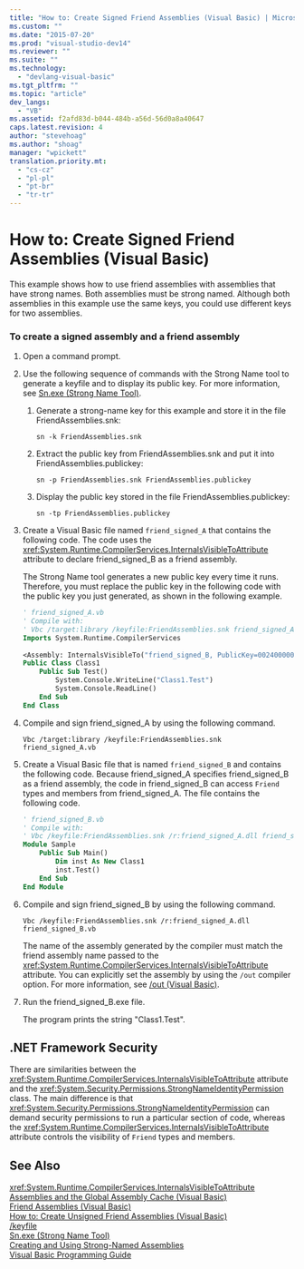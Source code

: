 ```yaml
---
title: "How to: Create Signed Friend Assemblies (Visual Basic) | Microsoft Docs"
ms.custom: ""
ms.date: "2015-07-20"
ms.prod: "visual-studio-dev14"
ms.reviewer: ""
ms.suite: ""
ms.technology: 
  - "devlang-visual-basic"
ms.tgt_pltfrm: ""
ms.topic: "article"
dev_langs: 
  - "VB"
ms.assetid: f2afd83d-b044-484b-a56d-56d0a8a40647
caps.latest.revision: 4
author: "stevehoag"
ms.author: "shoag"
manager: "wpickett"
translation.priority.mt: 
  - "cs-cz"
  - "pl-pl"
  - "pt-br"
  - "tr-tr"
---
```

# How to: Create Signed Friend Assemblies (Visual Basic)
This example shows how to use friend assemblies with assemblies that have strong names. Both assemblies must be strong named. Although both assemblies in this example use the same keys, you could use different keys for two assemblies.  
  
### To create a signed assembly and a friend assembly  
  
1.  Open a command prompt.  
  
2.  Use the following sequence of commands with the Strong Name tool to generate a keyfile and to display its public key. For more information, see [Sn.exe (Strong Name Tool)](https://msdn.microsoft.com/library/k5b5tt23).  
  
    1.  Generate a strong-name key for this example and store it in the file FriendAssemblies.snk:  
  
         `sn -k FriendAssemblies.snk`  
  
    2.  Extract the public key from FriendAssemblies.snk and put it into FriendAssemblies.publickey:  
  
         `sn -p FriendAssemblies.snk FriendAssemblies.publickey`  
  
    3.  Display the public key stored in the file FriendAssemblies.publickey:  
  
         `sn -tp FriendAssemblies.publickey`  
  
3.  Create a Visual Basic file named `friend_signed_A` that contains the following code. The code uses the <xref:System.Runtime.CompilerServices.InternalsVisibleToAttribute> attribute to declare friend_signed_B as a friend assembly.  
  
     The Strong Name tool generates a new public key every time it runs. Therefore, you must replace the public key in the following code with the public key you just generated, as shown in the following example.  
  
    ```vb  
    ' friend_signed_A.vb  
    ' Compile with:   
    ' Vbc /target:library /keyfile:FriendAssemblies.snk friend_signed_A.vb  
    Imports System.Runtime.CompilerServices  
  
    <Assembly: InternalsVisibleTo("friend_signed_B, PublicKey=0024000004800000940000000602000000240000525341310004000001000100e3aedce99b7e10823920206f8e46cd5558b4ec7345bd1a5b201ffe71660625dcb8f9a08687d881c8f65a0dcf042f81475d2e88f3e3e273c8311ee40f952db306c02fbfc5d8bc6ee1e924e6ec8fe8c01932e0648a0d3e5695134af3bb7fab370d3012d083fa6b83179dd3d031053f72fc1f7da8459140b0af5afc4d2804deccb6")>   
    Public Class Class1  
        Public Sub Test()  
            System.Console.WriteLine("Class1.Test")  
            System.Console.ReadLine()  
        End Sub  
    End Class  
    ```  
  
4.  Compile and sign friend_signed_A by using the following command.  
  
    ```vb#  
    Vbc /target:library /keyfile:FriendAssemblies.snk friend_signed_A.vb  
    ```  
  
5.  Create a Visual Basic file that is named `friend_signed_B` and contains the following code. Because friend_signed_A specifies friend_signed_B as a friend assembly, the code in friend_signed_B can access `Friend` types and members from friend_signed_A. The file contains the following code.  
  
    ```vb  
    ' friend_signed_B.vb  
    ' Compile with:   
    ' Vbc /keyfile:FriendAssemblies.snk /r:friend_signed_A.dll friend_signed_B.vb  
    Module Sample  
        Public Sub Main()  
            Dim inst As New Class1  
            inst.Test()  
        End Sub  
    End Module  
    ```  
  
6.  Compile and sign friend_signed_B by using the following command.  
  
    ```vb#  
    Vbc /keyfile:FriendAssemblies.snk /r:friend_signed_A.dll friend_signed_B.vb  
    ```  
  
     The name of the assembly generated by the compiler must match the friend assembly name passed to the <xref:System.Runtime.CompilerServices.InternalsVisibleToAttribute> attribute. You can explicitly set the assembly by using the `/out` compiler option. For more information, see [/out (Visual Basic)](../../../../visual-basic/reference/command-line-compiler/out.md).  
  
7.  Run the friend_signed_B.exe file.  
  
     The program prints the string "Class1.Test".  
  
## .NET Framework Security  
 There are similarities between the <xref:System.Runtime.CompilerServices.InternalsVisibleToAttribute> attribute and the <xref:System.Security.Permissions.StrongNameIdentityPermission> class. The main difference is that <xref:System.Security.Permissions.StrongNameIdentityPermission> can demand security permissions to run a particular section of code, whereas the <xref:System.Runtime.CompilerServices.InternalsVisibleToAttribute> attribute controls the visibility of `Friend` types and members.  
  
## See Also  
 <xref:System.Runtime.CompilerServices.InternalsVisibleToAttribute>   
 [Assemblies and the Global Assembly Cache (Visual Basic)](../../../../visual-basic/programming-guide/concepts/assemblies-gac/index.md)   
 [Friend Assemblies (Visual Basic)](../../../../visual-basic/programming-guide/concepts/assemblies-gac/friend-assemblies.md)   
 [How to: Create Unsigned Friend Assemblies (Visual Basic)](../../../../visual-basic/programming-guide/concepts/assemblies-gac/how-to-create-unsigned-friend-assemblies.md)   
 [/keyfile](../../../../visual-basic/reference/command-line-compiler/keyfile.md)   
 [Sn.exe (Strong Name Tool)](https://msdn.microsoft.com/library/k5b5tt23)   
 [Creating and Using Strong-Named Assemblies](../Topic/Creating%20and%20Using%20Strong-Named%20Assemblies.md)   
 [Visual Basic Programming Guide](../../../../visual-basic/programming-guide/index.md)